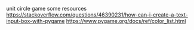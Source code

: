 unit circle game 
some resources 
https://stackoverflow.com/questions/46390231/how-can-i-create-a-text-input-box-with-pygame
https://www.pygame.org/docs/ref/color_list.html
